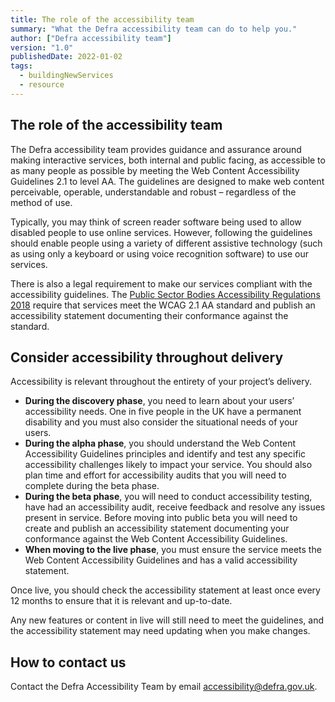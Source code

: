 ```yaml
---
title: The role of the accessibility team
summary: "What the Defra accessibility team can do to help you."
author: ["Defra accessibility team"]
version: "1.0"
publishedDate: 2022-01-02
tags:
  - buildingNewServices
  - resource
---
```


## The role of the accessibility team

The Defra accessibility team provides guidance and assurance around making interactive services, both internal and public facing, as accessible to as many people as possible by meeting the Web Content Accessibility Guidelines 2.1 to level AA. The guidelines are designed to make web content perceivable, operable, understandable and robust – regardless of the method of use.

Typically, you may think of screen reader software being used to allow disabled people to use online services. However, following the guidelines should enable people using a variety of different assistive technology (such as using only a keyboard or using voice recognition software) to use our services.

There is also a legal requirement to make our services compliant with the accessibility guidelines. The [Public Sector Bodies Accessibility Regulations 2018](https://www.gov.uk/guidance/accessibility-requirements-for-public-sector-websites-and-apps) require that services meet the WCAG 2.1 AA standard and publish an accessibility statement documenting their conformance against the standard.

## Consider accessibility throughout delivery

Accessibility is relevant throughout the entirety of your project’s delivery.

*   **During the discovery phase**, you need to learn about your users’ accessibility needs. One in five people in the UK have a permanent disability and you must also consider the situational needs of your users.
*   **During the alpha phase**, you should understand the Web Content Accessibility Guidelines principles and identify and test any specific accessibility challenges likely to impact your service. You should also plan time and effort for accessibility audits that you will need to complete during the beta phase.
*   **During the beta phase**, you will need to conduct accessibility testing, have had an accessibility audit, receive feedback and resolve any issues present in service. Before moving into public beta you will need to create and publish an accessibility statement documenting your conformance against the Web Content Accessibility Guidelines.
*   **When moving to the live phase**, you must ensure the service meets the Web Content Accessibility Guidelines and has a valid accessibility statement.

Once live, you should check the accessibility statement at least once every 12 months to ensure that it is relevant and up-to-date.

Any new features or content in live will still need to meet the guidelines, and the accessibility statement may need updating when you make changes.

## How to contact us

Contact the Defra Accessibility Team by email [accessibility@defra.gov.uk](mailto:accessibility@defra.gov.uk).
